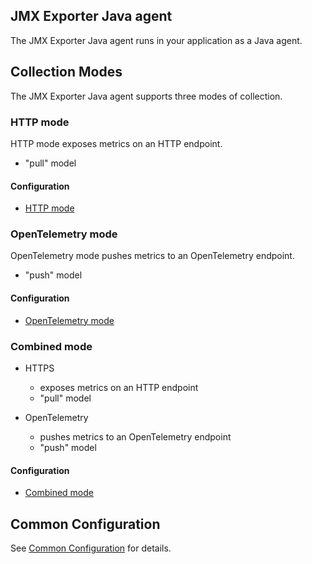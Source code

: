 JMX Exporter Java agent
---

The JMX Exporter Java agent runs in your application as a Java agent.

## Collection Modes

The JMX Exporter Java agent supports three modes of collection.

### HTTP mode

HTTP mode exposes metrics on an HTTP endpoint.

- "pull" model

#### Configuration

- [HTTP mode](HTTP_MODE.md)

### OpenTelemetry mode

OpenTelemetry mode pushes metrics to an OpenTelemetry endpoint.

- "push" model

#### Configuration

- [OpenTelemetry mode](OPEN_TELEMETRY_MODE.md)

### Combined mode

- HTTPS
  - exposes metrics on an HTTP endpoint
  - "pull" model


- OpenTelemetry
  - pushes metrics to an OpenTelemetry endpoint
  - "push" model

#### Configuration

- [Combined mode](COMBINED_MODE.md)

## Common Configuration

See [Common Configuration](../COMMON_CONFIGURATION.md) for details.
